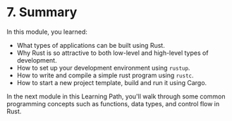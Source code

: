 # 7. Summary

In this module, you learned:

-   What types of applications can be built using Rust.
-   Why Rust is so attractive to both low-level and high-level types of development.
-   How to set up your development environment using `rustup`.
-   How to write and compile a simple rust program using `rustc`.
-   How to start a new project template, build and run it using Cargo.

In the next module in this Learning Path, you'll walk through some common programming concepts such
as functions, data types, and control flow in Rust.
